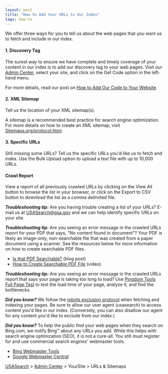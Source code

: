 ```yaml
---
layout: post
title: "How to Add Your URLs to Our Index"
tags: how-to
---
```


We offer three ways for you to tell us about the web pages that you want us to fetch and include in our index.

#### 1. Discovery Tag

The surest way to ensure we have complete and timely coverage of your content in our index is to add our discovery tag to your web pages. Visit our [Admin Center](http://search.usa.gov/affiliates/home), select your site, and click on the Get Code option in the left-hand menu.

For more details, read our post on [How to Add Our Code to Your Website](http://usasearch.howto.gov/blog/how-to-add-our-code-to-your-website.html).

#### 2. XML Sitemap

Tell us the location of your XML sitemap(s).

A sitemap is a recommended best practice for search engine optimization. For more details on how to create an XML sitemap, visit [Sitemaps.org/protocol.html](http://www.sitemaps.org/protocol.html).

#### 3. Specific URLs

Still missing some URLs? Tell us the specific URLs you'd like us to fetch and index. Use the Bulk Upload option to upload a text file with up to 10,000 URLs.

#### Crawl Report

View a report of all previously crawled URLs by clicking on the View All button to browse the list in your browser, or click on the Export to CSV button to download the list as a comma delimited file.

***Troubleshooting tip:*** Are you having trouble creating a list of your URLs? E-mail us at USASearch@gsa.gov and we can help identify specific URLs on your site.

***Troubleshooting tip:*** Are you seeing an error message in the crawled URLs report for your PDF that says, "No content found in document"? Your PDF is likely an image-only, non-searchable file that was created from a paper document using a scanner. See the resources below for more information on how to create searchable PDF files.

* [Is that PDF Searchable?](http://blogs.adobe.com/acrolaw/2007/02/is_that_pdf_sea/) (blog post)
* [How to Create Searchable PDF File](http://acrobatusers.com/tutorials/how-to-create-a-searchable-pdf-file) (video)

***Troubleshooting tip:*** Are you seeing an error message in the crawled URLs report that says your page is taking too long to load? Use [Pingdom Tools Full Page Test](http://tools.pingdom.com/fpt/) to test the load time of your page, analyze it, and find the bottlenecks.

***Did you know?*** We follow the [robots exclusion protocol](http://www.robotstxt.org/robotstxt.html) when fetching and indexing your pages. Be sure to allow our user agent (usasearch) to access content you'd like in our index. (Conversely, you can also disallow our agent for any content you'd like to exclude from our index.)

***Did you know?*** To help the public find your web pages when they search on Bing.com, we notify Bing™ about any URLs you add. While this helps with search engine optimization (SEO), it is not a cure-all. You still must register for and use commercial search engines' webmaster tools.

* [Bing Webmaster Tools](http://www.bing.com/toolbox/webmasters/)
* [Google Webmaster Central](https://www.google.com/webmasters/)

[USASearch](http://usasearch.howto.gov/) > [Admin Center](http://search.usa.gov/affiliates/home) > YourSite > URLs & Sitemaps